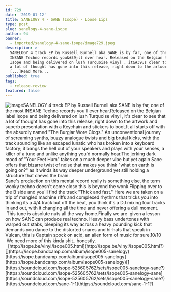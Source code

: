 ```yaml
---
id: 729
date: '2019-01-12'
title: SANELOGY 4 - SANE (Isope) - Loose Lips
type: post
slug: sanelogy-4-sane-isope
author: 94
banner:
  - imported/sanelogy-4-sane-isope/image729.jpeg
description: >-
  SANELOGY 4 track EP by Russell Burnell aka SANE is by far, one of the most
  INSANE Techno records you&#39;ll ever hear. Released on the Belgian label
  Isope and being delivered on lush Turquoise vinyl , it&#39;s clear to see that
  a lot of thought has gone into this release, right down to the artwork
  [...]Read More...
published: true
tags:
  - release-review
featured: false
---
```

![image](../imported/sanelogy-4-sane-isope/image729.jpeg)SANELOGY 4 track EP by Russell Burnell aka SANE is by far, one of the most INSANE Techno records you'll ever hear.Released on the Belgian label Isope and being delivered on lush Turquoise vinyl , it's clear to see that a lot of thought has gone into this release, right down to the artwork and superb presentation with a Keychain and stickers to boot.It all starts off with the absurdly named "The Burglar Wore Clogs." An unconventional journey of screaming synths, buzzy analogue twists and big brutal kicks, with the track sounding like an escaped lunatic who has broken into a keyboard factory; it bangs the hell out of your speakers and plays with your senses, a killer of a tune and unlike anything you'd normally hear.The jerking dark mood of "Your Feet Hum" takes on a much deeper vibe but yet again Sane offers that bizarre twist of noise that makes you think "what on earth is going on?" as it winds its way deeper underground yet still holding a structure that chews the brain.  
Sane's production on this mental record really is something else, the term wonky techno doesn't come close this is beyond the wonk.Flipping over to the B side and you'll find the track "Thick and fast." Here we are taken on a trip of mangled machine riffs and complexed rhythms that tricks you into thinking its a 4/4 track but off the beat, you think it's a DJ mixing four tracks in and out, with it changing all the time and never offering a dull moment.  This tune is absolute nuts all the way home.Finally we are  given a lesson on how SANE can produce real techno. Heavy bass undertones with warped out stabs, bleeping its way across a heavy pounding kick that demands you dance to the distorted snares and hi-hats that speak in Vulcan, this is Captain spock on acid, an alien form of music for sure.10/10  We need more of this kinda shit.. honestly.   [](http://isope.be/vinyl/isope005.html?)[http://isope.be/vinyl/isope005.html](http://isope.be/vinyl/isope005.html?)[](https://isope.bandcamp.com/album/isope005-sanelogy)[https://isope.bandcamp.com/album/isope005-sanelogy](https://isope.bandcamp.com/album/isope005-sanelogy)[](https://soundcloud.com/isope-525605762/sets/isope005-sanelogy-sane?)[https://soundcloud.com/isope-525605762/sets/isope005-sanelogy-sane](https://soundcloud.com/isope-525605762/sets/isope005-sanelogy-sane?)  
[](https://soundcloud.com/sane-1-1?)[https://soundcloud.com/sane-1-1](https://soundcloud.com/sane-1-1?)